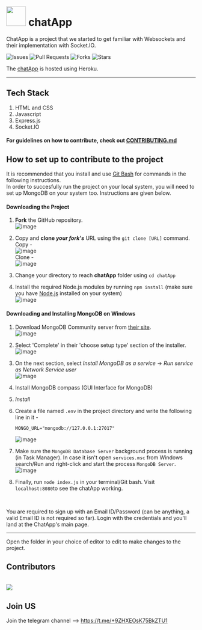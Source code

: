 # <img src="https://raw.githubusercontent.com/osBins/chatApp/main/public/img/favicon.ico" width="52"> chatApp

ChatApp is a project that we started to get familiar with Websockets and their implementation with Socket.IO.


![Issues](https://img.shields.io/github/issues/osBins/chatApp?style=flat-square&logo=appveyor)
![Pull Requests](https://img.shields.io/github/issues-pr/osBins/chatApp?style=flat-square&logo=appveyor)
![Forks](https://img.shields.io/github/forks/osBins/chatApp?style=flat-square&logo=appveyor)
![Stars](https://img.shields.io/github/stars/osBins/chatApp?style=flat-square&logo=appveyor)

The [chatApp](https://chatapp-420.herokuapp.com) is hosted using Heroku.

---
## Tech Stack
1. HTML and CSS
2. Javascript
3. Express.js
4. Socket.IO

#### For guidelines on how to contribute, check out [CONTRIBUTING.md](https://github.com/osBins/chatApp/blob/main/CONTRIBUTING.md) 

## How to set up to contribute to the project
It is recommended that you install and use [Git Bash](https://git-scm.com/downloads) for commands in the following instructions.  
In order to succesfully run the project on your local system, you will need to set up MongoDB on your system too. Instructions are given below.  

#### Downloading the Project

1. **Fork** the GitHub repository.  
   ![image](https://user-images.githubusercontent.com/70942982/143769515-719cdb62-3b85-4d55-8577-ca6a5cdbc4bb.png)

2. Copy and **clone *your fork's*** URL using the `git clone [URL]` command. <br/>
   Copy - <br/>
   ![image](https://user-images.githubusercontent.com/70942982/143769547-9c69be81-e449-4c95-b3ac-2adea2ea7ea1.png) <br/>
   Clone - <br/>
   ![image](https://user-images.githubusercontent.com/70942982/143769592-3bdf78ab-aa1a-4f78-91e7-8e0e728d85c9.png)

3. Change your directory to reach **chatApp** folder using `cd chatApp`

4. Install the required Node.js modules by running `npm install`
   (make sure you have [Node.js](https://nodejs.org/en/download/) installed on your system)  
   ![image](https://user-images.githubusercontent.com/70942982/143769635-a7dc31c9-6681-4032-b181-1045330d149e.png)

#### Downloading and Installing MongoDB on Windows

1. Download MongoDB Community server from [their site](https://www.mongodb.com/try/download/community).  
   ![image](https://user-images.githubusercontent.com/70942982/145673558-3ed3f457-0c89-43ab-b64e-fed285ecb076.png)

2. Select 'Complete' in their 'choose setup type' section of the installer.  
   ![image](https://user-images.githubusercontent.com/70942982/145673581-8977bf8e-8564-4e81-9e62-5bc7a6064623.png)

3. On the next section, select *Install MongoDB as a service* -> *Run service as Network Service user*  
   ![image](https://user-images.githubusercontent.com/70942982/145673593-a7aff4fd-7420-4aef-9b69-3212ffb0dbc9.png)

4. Install MongoDB compass (GUI Interface for MongoDB)
5. *Install*
6. Create a file named `.env`  in the project directory and write the following line in it -
   ```
   MONGO_URL="mongodb://127.0.0.1:27017"
   ```  
   ![image](https://user-images.githubusercontent.com/70942982/145827232-f1b0c5b8-fd70-4913-add7-f205ec9ff3ef.png)
7. Make sure the `MongoDB Database Server` background process is running (in Task Manager). In case it isn't open `services.msc` from Windows search/Run and right-click and start the process `MongoDB Server`.  
   ![image](https://user-images.githubusercontent.com/70942982/145827387-315e3db6-aba7-4282-bde0-bcf14adffaf6.png)

8. Finally, run `node index.js` in your terminal/Git bash. Visit `localhost:8080`to see the chatApp working.
<br/>

You are required to sign up with an Email ID/Password (can be anything, a valid Email ID is not required so far). Login with the credentials and you'll land at the ChatApp's main page.

   
---
Open the folder in your choice of editor to edit to make changes to the project.

## Contributors
<br>
<a href="https://github.com/osBins/chatApp/graphs/contributors">
  <img src="https://contrib.rocks/image?repo=osBins/chatApp" />
</a>
<br>

## Join US
Join the telegram channel --> https://t.me/+9ZHXEOsK75BkZTU1


